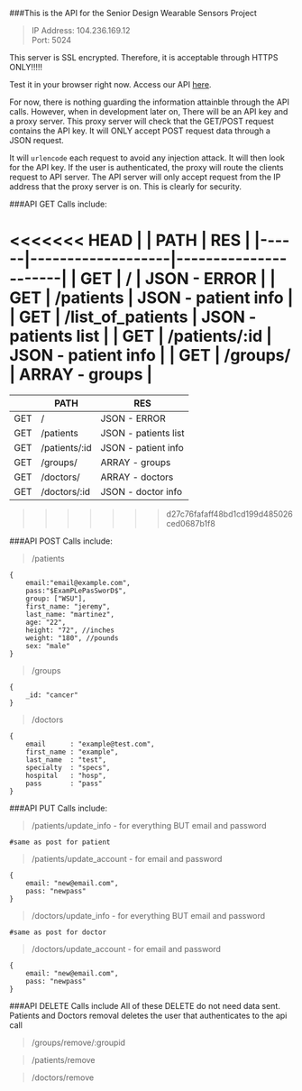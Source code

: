 ###This is the API for the Senior Design Wearable Sensors Project

> IP Address: 104.236.169.12  
> Port: 5024

This server is SSL encrypted. Therefore, it is acceptable through HTTPS ONLY!!!!! 

Test it in your browser right now. Access our API [here](https://104.236.169.12:5024). 

For now, there is nothing guarding the information attainble through the API calls. However, when in development later on, There will be an API key and a proxy server. This proxy server will check that the GET/POST request contains the API key. It will ONLY accept POST request data through a JSON request. 

It will ```urlencode``` each request to avoid any injection attack. It will then look for the API key. If the user is authenticated, the proxy will route the clients request to API server. The API server will only accept request from the IP address that the proxy server is on. This is clearly for security.

###API GET Calls include:

<<<<<<< HEAD
|      | PATH              | RES                  |
|------|-------------------|----------------------|
| GET  | /                 | JSON - ERROR         |
| GET  | /patients         | JSON - patient info  |
| GET  | /list_of_patients | JSON - patients list |
| GET  | /patients/:id     | JSON - patient info  |
| GET  | /groups/          | ARRAY - groups       |
=======
|      | PATH          | RES                  |
|------|---------------|----------------------|
| GET  | /             | JSON - ERROR         |
| GET  | /patients     | JSON - patients list |
| GET  | /patients/:id | JSON - patient info  |
| GET  | /groups/      | ARRAY - groups       |
| GET  | /doctors/     | ARRAY - doctors      |
| GET  | /doctors/:id  | JSON - doctor info   |
>>>>>>> d27c76fafaff48bd1cd199d485026ced0687b1f8


###API POST Calls include:

> /patients 

    {
    	email:"email@example.com",
    	pass:"$ExamPLePasSworD$",
        group: ["WSU"],
        first_name: "jeremy",
        last_name: "martinez",
        age: "22",
        height: "72", //inches
        weight: "180", //pounds
        sex: "male"        
    }

> /groups 

    {
        _id: "cancer"
    }

> /doctors

    {
    	email	   : "example@test.com",
    	first_name : "example",
    	last_name  : "test",
    	specialty  : "specs",
    	hospital   : "hosp",
    	pass	   : "pass" 
    }

###API PUT Calls include:

> /patients/update_info - for everything BUT email and password

    #same as post for patient
    
> /patients/update_account - for email and password

    {
        email: "new@email.com",
        pass: "newpass"
    }
    
> /doctors/update_info - for everything BUT email and password

    #same as post for doctor
    
> /doctors/update_account - for email and password

    {
        email: "new@email.com",
        pass: "newpass"
    }
    
###API DELETE Calls include
All of these DELETE do not need data sent. Patients and Doctors removal deletes the user that authenticates to the api call

> /groups/remove/:groupid

> /patients/remove

> /doctors/remove
